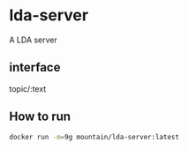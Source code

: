 # lda-server

A LDA server

interface
---------

topic/:text

How to run
------------

```bash
docker run -m=9g mountain/lda-server:latest
```

